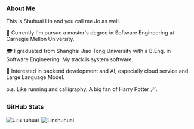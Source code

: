 ### About Me
This is Shuhuai Lin and you call me Jo as well.

🌱  Currently I'm pursue a master's degree in Software Engineering at Carnegie Mellon University.

🎓  I graduated from Shanghai Jiao Tong University with a B.Eng. in Software Engineering. My track is system software.

🤔  Interested in backend development and AI, especially cloud service and Large Language Model.

p.s. Like running and calligraphy. A big fan of Harry Potter 🪄.

<!--
[![LinkedIn](https://img.shields.io/badge/LinkedIn-%230077B5.svg?logo=linkedin&logoColor=white)](https://linkedin.com/in/shuhuai-linux) 
-->
### GitHub Stats
<p><img align="left" src="https://github-readme-streak-stats.herokuapp.com/?user=Linshuhuai&theme=dark&hide_border=false" alt="Linshuhuai" /></p>
<p>&nbsp;<img align="center" src="https://github-readme-stats.vercel.app/api/top-langs/?username=Linshuhuai&theme=dark&hide_border=false&include_all_commits=false&count_private=false&layout=compact" alt="Linshuhuai" /></p>


<!--
### Tech Stack
![C](https://img.shields.io/badge/c-%2300599C.svg?style=for-the-badge&logo=c&logoColor=white) ![C++](https://img.shields.io/badge/c++-%2300599C.svg?style=for-the-badge&logo=c%2B%2B&logoColor=white) ![Java](https://img.shields.io/badge/java-%23ED8B00.svg?style=for-the-badge&logo=java&logoColor=white) ![AWS](https://img.shields.io/badge/AWS-%23FF9900.svg?style=for-the-badge&logo=amazon-aws&logoColor=white) ![Google Cloud](https://img.shields.io/badge/Google%20Cloud-%234285F4.svg?style=for-the-badge&logo=google-cloud&logoColor=white) ![Spring](https://img.shields.io/badge/spring-%236DB33F.svg?style=for-the-badge&logo=spring&logoColor=white) ![Go](https://img.shields.io/badge/go-%2300ADD8.svg?style=for-the-badge&logo=go&logoColor=white) ![Python](https://img.shields.io/badge/python-3670A0?style=for-the-badge&logo=python&logoColor=ffdd54) ![CSS3](https://img.shields.io/badge/css3-%231572B6.svg?style=for-the-badge&logo=css3&logoColor=white) ![HTML5](https://img.shields.io/badge/html5-%23E34F26.svg?style=for-the-badge&logo=html5&logoColor=white) 

# 📊 GitHub Stats:
![](https://github-readme-stats.vercel.app/api?username=Linshuhuai&theme=dark&hide_border=false&include_all_commits=false&count_private=false)<br/>
![](https://github-readme-streak-stats.herokuapp.com/?user=Linshuhuai&theme=dark&hide_border=false)<br/>
![](https://github-readme-stats.vercel.app/api/top-langs/?username=Linshuhuai&theme=dark&hide_border=false&include_all_commits=false&count_private=false&layout=compact)
